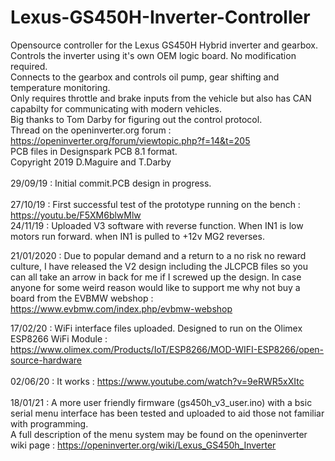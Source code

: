 # Lexus-GS450H-Inverter-Controller
Opensource controller for the Lexus GS450H Hybrid inverter and gearbox.
<br>
Controls the inverter using it's own OEM logic board. No modification required.
<br>
Connects to the gearbox and controls oil pump, gear shifting and temperature monitoring.
<br>
Only requires throttle and brake inputs from the vehicle but also has CAN capabilty for communicating with modern vehicles.
<br>
Big thanks to Tom Darby for figuring out the control protocol.
<br>
Thread on the openinverter.org forum : <br>
https://openinverter.org/forum/viewtopic.php?f=14&t=205
<br>
PCB files in Designspark PCB 8.1 format.
<br>
Copyright 2019 D.Maguire and T.Darby
<br>
<br>
29/09/19 : Initial commit.PCB design in progress. 
<br>
<br>
27/10/19 : First successful test of the prototype running on the bench : https://youtu.be/F5XM6blwMlw
<br>
24/11/19 : Uploaded V3 software with reverse function. When IN1 is low motors run forward. when IN1 is pulled to +12v MG2 reverses.

21/01/2020 : Due to popular demand and a return to a no risk no reward culture, I have released the V2 design including the JLCPCB files so you can all take an arrow in back for me if I screwed up the design. In case anyone for some weird reason would like to support me why not buy a board from the EVBMW webshop : https://www.evbmw.com/index.php/evbmw-webshop

17/02/20 : WiFi interface files uploaded. Designed to run on the Olimex ESP8266 WiFi Module : <br>
https://www.olimex.com/Products/IoT/ESP8266/MOD-WIFI-ESP8266/open-source-hardware
<br>
<br>
02/06/20 : It works : https://www.youtube.com/watch?v=9eRWR5xXItc
<br>
<br>
18/01/21 : A more user friendly firmware (gs450h_v3_user.ino) with a bsic serial menu interface has been tested and uploaded to aid those not familiar with programming.<br> A full description of the menu system may be found on the openinverter wiki page :
https://openinverter.org/wiki/Lexus_GS450h_Inverter



